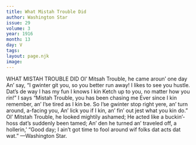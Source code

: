 ```yaml
---
title: What Mistah Trouble Did
author: Washington Star
issue: 29
volume: 3
year: 1916
month: 13
day: V
tags:
layout: page.njk
image:
---
```

WHAT MISTAH TROUBLE DID       Ol’ Mitsah Trouble, he came aroun’ one day   An’ say, “I gwinter git you, so you better run away!   I likes to see you hustle. Dat’s de way I has my fun   I knows I kin Ketch up to you, no matter how you rin!”   I says “Mistah Trouble, you has been chasing me   Ever since I kin remember, an’ I’se tired as I kin be.   So I’se gwinter stop right yere, an’ turn around, a-facing you,   An’ lick you if I kin, an’ fin’ out jest what you kin do.”   Ol’ Mitstah Trouble, he looked mightily ashamed;   He acted like a buckin’-hoss dat’s suddenly been tamed;   An’ den he turned an’ traveled off, a hollerin,’ “Good day;   I ain’t got time to fool around wif folks dat acts dat wat.”   —Washington Star. 


